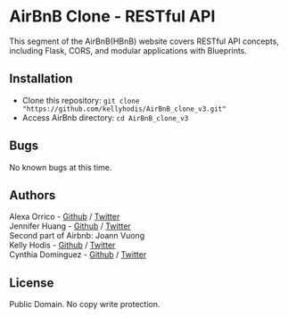 # AirBnB Clone - RESTful API
This segment of the AirBnB(HBnB) website covers RESTful API concepts, including Flask, CORS, and modular applications with Blueprints.

## Installation
* Clone this repository: `git clone "https://github.com/kellyhodis/AirBnB_clone_v3.git"`
* Access AirBnb directory: `cd AirBnB_clone_v3`

## Bugs
No known bugs at this time.

## Authors
Alexa Orrico - [Github](https://github.com/alexaorrico) / [Twitter](https://twitter.com/alexa_orrico) </br >
Jennifer Huang - [Github](https://github.com/jhuang10123) / [Twitter](https://twitter.com/earthtojhuang) </br >
Second part of Airbnb: Joann Vuong </br >
Kelly Hodis - [Github](https://github.com/kellyhodis) / [Twitter](https://twitter.com/hodiskelly) </br >
Cynthia Dominguez - [Github](https://github.com/cynergist) / [Twitter](https://twitter.com/cynthiadomingz) </br >    

## License
Public Domain. No copy write protection.
